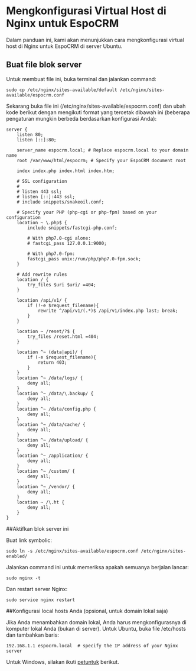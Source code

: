 # Mengkonfigurasi Virtual Host di Nginx untuk EspoCRM

Dalam panduan ini, kami akan menunjukkan cara mengkonfigurasi virtual host di Nginx untuk EspoCRM di server Ubuntu.

## Buat file blok server

Untuk membuat file ini, buka terminal dan jalankan command:

```
sudo cp /etc/nginx/sites-available/default /etc/nginx/sites-available/espocrm.conf
```

Sekarang buka file ini (/etc/nginx/sites-available/espocrm.conf) dan ubah kode berikut dengan mengikuti format yang tercetak dibawah ini (beberapa pengaturan mungkin berbeda berdasarkan konfigurasi Anda):

```
server {
    listen 80;
    listen [::]:80;
 
    server_name espocrm.local; # Replace espocrm.local to your domain name
    root /var/www/html/espocrm; # Specify your EspoCRM document root
 
    index index.php index.html index.htm;
 
    # SSL configuration
    #
    # listen 443 ssl;
    # listen [::]:443 ssl;
    # include snippets/snakeoil.conf;    
 
    # Specify your PHP (php-cgi or php-fpm) based on your configuration
    location ~ \.php$ {
        include snippets/fastcgi-php.conf;
 
        # With php7.0-cgi alone:
        # fastcgi_pass 127.0.0.1:9000;
 
        # With php7.0-fpm:
        fastcgi_pass unix:/run/php/php7.0-fpm.sock;
    }    
 
    # Add rewrite rules
    location / {
        try_files $uri $uri/ =404;
    }
 
    location /api/v1/ {
        if (!-e $request_filename){
            rewrite ^/api/v1/(.*)$ /api/v1/index.php last; break;
        }
    }
 
    location ~ /reset/?$ {
        try_files /reset.html =404;
    }
 
    location ^~ (data|api)/ {
        if (-e $request_filename){
            return 403;
        }
    }
    location ^~ /data/logs/ {
        deny all;
    }
    location ^~ /data/\.backup/ {
        deny all;
    }
    location ^~ /data/config.php {
        deny all;
    }
    location ^~ /data/cache/ {
        deny all;
    }
    location ^~ /data/upload/ {
        deny all;
    }
    location ^~ /application/ {
        deny all;
    }
    location ^~ /custom/ {
        deny all;
    }
    location ^~ /vendor/ {
        deny all;
    }
    location ~ /\.ht {
        deny all;
    }
}
```

##Aktifkan blok server ini

Buat link symbolic:

```
sudo ln -s /etc/nginx/sites-available/espocrm.conf /etc/nginx/sites-enabled/
````

Jalankan command ini untuk memeriksa apakah semuanya berjalan lancar:

```
sudo nginx -t
```

Dan restart server Nginx:

```
sudo service nginx restart
```

##Konfigurasi local hosts Anda (opsional, untuk domain lokal saja)

Jika Anda menambahkan domain lokal, Anda harus mengkonfigurasnya di komputer lokal Anda (bukan di server). Untuk Ubuntu, buka file /etc/hosts dan tambahkan baris:

```
192.168.1.1 espocrm.local  # specify the IP address of your Nginx server
```

Untuk Windows, silakan ikuti [petuntuk](http://support.microsoft.com/kb/923947) berikut.
